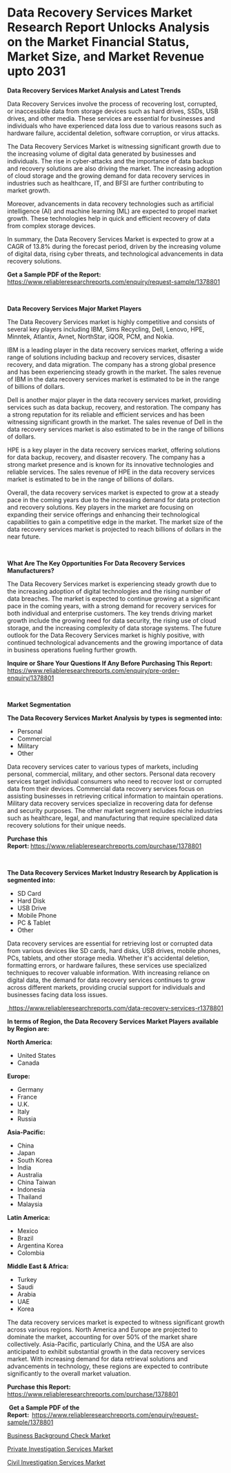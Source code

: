 <p><h1>Data Recovery Services Market Research Report Unlocks Analysis on the Market Financial Status, Market Size, and Market Revenue upto 2031</h1></p><p><strong>Data Recovery Services Market Analysis and Latest Trends</strong></p>
<p><p>Data Recovery Services involve the process of recovering lost, corrupted, or inaccessible data from storage devices such as hard drives, SSDs, USB drives, and other media. These services are essential for businesses and individuals who have experienced data loss due to various reasons such as hardware failure, accidental deletion, software corruption, or virus attacks.</p><p>The Data Recovery Services Market is witnessing significant growth due to the increasing volume of digital data generated by businesses and individuals. The rise in cyber-attacks and the importance of data backup and recovery solutions are also driving the market. The increasing adoption of cloud storage and the growing demand for data recovery services in industries such as healthcare, IT, and BFSI are further contributing to market growth.</p><p>Moreover, advancements in data recovery technologies such as artificial intelligence (AI) and machine learning (ML) are expected to propel market growth. These technologies help in quick and efficient recovery of data from complex storage devices.</p><p>In summary, the Data Recovery Services Market is expected to grow at a CAGR of 13.8% during the forecast period, driven by the increasing volume of digital data, rising cyber threats, and technological advancements in data recovery solutions.</p></p>
<p><strong>Get a Sample PDF of the Report:&nbsp;</strong> <a href="https://www.reliableresearchreports.com/enquiry/request-sample/1378801">https://www.reliableresearchreports.com/enquiry/request-sample/1378801</a></p>
<p>&nbsp;</p>
<p><strong>Data Recovery Services Major Market Players</strong></p>
<p><p>The Data Recovery Services market is highly competitive and consists of several key players including IBM, Sims Recycling, Dell, Lenovo, HPE, Minntek, Atlantix, Avnet, NorthStar, iQOR, PCM, and Nokia. </p><p>IBM is a leading player in the data recovery services market, offering a wide range of solutions including backup and recovery services, disaster recovery, and data migration. The company has a strong global presence and has been experiencing steady growth in the market. The sales revenue of IBM in the data recovery services market is estimated to be in the range of billions of dollars.</p><p>Dell is another major player in the data recovery services market, providing services such as data backup, recovery, and restoration. The company has a strong reputation for its reliable and efficient services and has been witnessing significant growth in the market. The sales revenue of Dell in the data recovery services market is also estimated to be in the range of billions of dollars.</p><p>HPE is a key player in the data recovery services market, offering solutions for data backup, recovery, and disaster recovery. The company has a strong market presence and is known for its innovative technologies and reliable services. The sales revenue of HPE in the data recovery services market is estimated to be in the range of billions of dollars.</p><p>Overall, the data recovery services market is expected to grow at a steady pace in the coming years due to the increasing demand for data protection and recovery solutions. Key players in the market are focusing on expanding their service offerings and enhancing their technological capabilities to gain a competitive edge in the market. The market size of the data recovery services market is projected to reach billions of dollars in the near future.</p></p>
<p>&nbsp;</p>
<p><strong>What Are The Key Opportunities For Data Recovery Services Manufacturers?</strong></p>
<p><p>The Data Recovery Services market is experiencing steady growth due to the increasing adoption of digital technologies and the rising number of data breaches. The market is expected to continue growing at a significant pace in the coming years, with a strong demand for recovery services for both individual and enterprise customers. The key trends driving market growth include the growing need for data security, the rising use of cloud storage, and the increasing complexity of data storage systems. The future outlook for the Data Recovery Services market is highly positive, with continued technological advancements and the growing importance of data in business operations fueling further growth.</p></p>
<p><strong>Inquire or Share Your Questions If Any Before Purchasing This Report:</strong> <a href="https://www.reliableresearchreports.com/enquiry/pre-order-enquiry/1378801">https://www.reliableresearchreports.com/enquiry/pre-order-enquiry/1378801</a></p>
<p>&nbsp;</p>
<p><strong>Market Segmentation</strong></p>
<p><strong>The Data Recovery Services Market Analysis by types is segmented into:</strong></p>
<p><ul><li>Personal</li><li>Commercial</li><li>Military</li><li>Other</li></ul></p>
<p><p>Data recovery services cater to various types of markets, including personal, commercial, military, and other sectors. Personal data recovery services target individual consumers who need to recover lost or corrupted data from their devices. Commercial data recovery services focus on assisting businesses in retrieving critical information to maintain operations. Military data recovery services specialize in recovering data for defense and security purposes. The other market segment includes niche industries such as healthcare, legal, and manufacturing that require specialized data recovery solutions for their unique needs.</p></p>
<p><strong>Purchase this Report:&nbsp;</strong><a href="https://www.reliableresearchreports.com/purchase/1378801">https://www.reliableresearchreports.com/purchase/1378801</a></p>
<p>&nbsp;</p>
<p><strong>The Data Recovery Services Market Industry Research by Application is segmented into:</strong></p>
<p><ul><li>SD Card</li><li>Hard Disk</li><li>USB Drive</li><li>Mobile Phone</li><li>PC & Tablet</li><li>Other</li></ul></p>
<p><p>Data recovery services are essential for retrieving lost or corrupted data from various devices like SD cards, hard disks, USB drives, mobile phones, PCs, tablets, and other storage media. Whether it's accidental deletion, formatting errors, or hardware failures, these services use specialized techniques to recover valuable information. With increasing reliance on digital data, the demand for data recovery services continues to grow across different markets, providing crucial support for individuals and businesses facing data loss issues.</p></p>
<p><a href="https://www.reliableresearchreports.com/data-recovery-services-r1378801">&nbsp;https://www.reliableresearchreports.com/data-recovery-services-r1378801</a></p>
<p><strong>In terms of Region, the Data Recovery Services Market Players available by Region are:</strong></p>
<p>
    <p> <strong> North America: </strong>
        <ul>
            <li>United States</li>
            <li>Canada</li>
        </ul>
        </p> 
    <p> <strong> Europe: </strong>
        <ul>
            <li>Germany</li>
            <li>France</li>
            <li>U.K.</li>
            <li>Italy</li>
            <li>Russia</li>
        </ul>
        </p> 
    <p> <strong> Asia-Pacific: </strong>
        <ul>
            <li>China</li>
            <li>Japan</li>
            <li>South Korea</li>
            <li>India</li>
            <li>Australia</li>
            <li>China Taiwan</li>
            <li>Indonesia</li>
            <li>Thailand</li>
            <li>Malaysia</li>
        </ul>
        </p> 
    <p> <strong> Latin America: </strong>
        <ul>
            <li>Mexico</li>
            <li>Brazil</li>
            <li>Argentina Korea</li>
            <li>Colombia</li>
        </ul>
        </p> 
    <p> <strong> Middle East & Africa: </strong>
        <ul>
            <li>Turkey</li>
            <li>Saudi</li>
            <li>Arabia</li>
            <li>UAE</li>
            <li>Korea</li>
        </ul>
    </p>
    </p>
<p><p>The data recovery services market is expected to witness significant growth across various regions. North America and Europe are projected to dominate the market, accounting for over 50% of the market share collectively. Asia-Pacific, particularly China, and the USA are also anticipated to exhibit substantial growth in the data recovery services market. With increasing demand for data retrieval solutions and advancements in technology, these regions are expected to contribute significantly to the overall market valuation.</p></p>
<p><strong>Purchase this Report: </strong><a href="https://www.reliableresearchreports.com/purchase/1378801">https://www.reliableresearchreports.com/purchase/1378801</a></p>
<p>&nbsp;<strong>Get a Sample PDF of the Report:&nbsp;&nbsp;</strong><a href="https://www.reliableresearchreports.com/enquiry/request-sample/1378801">https://www.reliableresearchreports.com/enquiry/request-sample/1378801</a></p>
<p><strong></strong></p>
<p><p><a href="https://github.com/ZackaryHalvorson2023/Market-Research-Report-List-1/blob/main/business-background-check-market.md">Business Background Check Market</a></p><p><a href="https://github.com/yadanielu/Market-Research-Report-List-1/blob/main/private-investigation-services-market.md">Private Investigation Services Market</a></p><p><a href="https://github.com/AnnChovey2023/Market-Research-Report-List-1/blob/main/civil-investigation-services-market.md">Civil Investigation Services Market</a></p></p>
